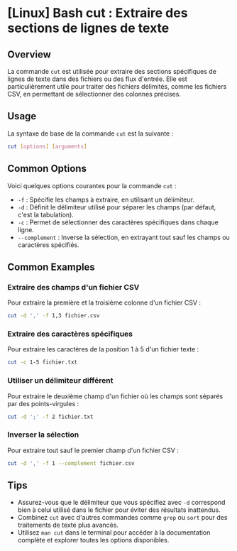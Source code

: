 # [Linux] Bash cut : Extraire des sections de lignes de texte

## Overview
La commande `cut` est utilisée pour extraire des sections spécifiques de lignes de texte dans des fichiers ou des flux d'entrée. Elle est particulièrement utile pour traiter des fichiers délimités, comme les fichiers CSV, en permettant de sélectionner des colonnes précises.

## Usage
La syntaxe de base de la commande `cut` est la suivante :

```bash
cut [options] [arguments]
```

## Common Options
Voici quelques options courantes pour la commande `cut` :

- `-f` : Spécifie les champs à extraire, en utilisant un délimiteur.
- `-d` : Définit le délimiteur utilisé pour séparer les champs (par défaut, c'est la tabulation).
- `-c` : Permet de sélectionner des caractères spécifiques dans chaque ligne.
- `--complement` : Inverse la sélection, en extrayant tout sauf les champs ou caractères spécifiés.

## Common Examples

### Extraire des champs d'un fichier CSV
Pour extraire la première et la troisième colonne d'un fichier CSV :

```bash
cut -d ',' -f 1,3 fichier.csv
```

### Extraire des caractères spécifiques
Pour extraire les caractères de la position 1 à 5 d'un fichier texte :

```bash
cut -c 1-5 fichier.txt
```

### Utiliser un délimiteur différent
Pour extraire le deuxième champ d'un fichier où les champs sont séparés par des points-virgules :

```bash
cut -d ';' -f 2 fichier.txt
```

### Inverser la sélection
Pour extraire tout sauf le premier champ d'un fichier CSV :

```bash
cut -d ',' -f 1 --complement fichier.csv
```

## Tips
- Assurez-vous que le délimiteur que vous spécifiez avec `-d` correspond bien à celui utilisé dans le fichier pour éviter des résultats inattendus.
- Combinez `cut` avec d'autres commandes comme `grep` ou `sort` pour des traitements de texte plus avancés.
- Utilisez `man cut` dans le terminal pour accéder à la documentation complète et explorer toutes les options disponibles.
